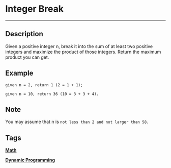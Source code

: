 # Integer Break
-----
## Description
Given a positive integer n, break it into the sum of at least two positive integers and maximize the product of those integers. Return the maximum product you can get.

## Example
```
given n = 2, return 1 (2 = 1 + 1);

given n = 10, return 36 (10 = 3 + 3 + 4).
```

## Note
You may assume that n is ```not less than 2 and not larger than 58```.

## Tags
**[Math](https://leetcode.com/tag/math)**

**[Dynamic Programming](https://leetcode.com/tag/dynamic-programming)**
